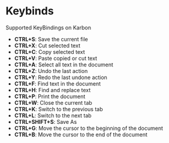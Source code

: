 # Keybinds

Supported KeyBindings on Karbon

- **CTRL+S**: Save the current file
- **CTRL+X**: Cut selected text
- **CTRL+C**: Copy selected text
- **CTRL+V**: Paste copied or cut text
- **CTRL+A**: Select all text in the document
- **CTRL+Z**: Undo the last action
- **CTRL+Y**: Redo the last undone action
- **CTRL+F**: Find text in the document
- **CTRL+H**: Find and replace text
- **CTRL+P**: Print the document
- **CTRL+W**: Close the current tab
- **CTRL+K**: Switch to the previous tab
- **CTRL+L**: Switch to the next tab 
- **CTRL+SHIFT+S**: Save As
- **CTRL+G**: Move the cursor to the beginning of the document
- **CTRL+B**: Move the cursor to the end of the document
